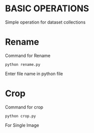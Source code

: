 # BASIC OPERATIONS

Simple operation for dataset collections

# Rename

Command for Rename

```
python rename.py
```
Enter file name in python file

# Crop

Command for crop

```
python crop.py
```
For Single Image
